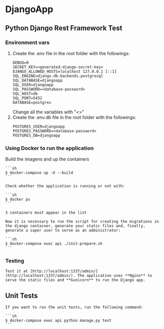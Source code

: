 # DjangoApp

## Python Django Rest Framework Test

### Environment vars

1. Create the .env file in the root folder with the followings:
    ```
    DEBUG=0
    SECRET_KEY=<generated-django-secret-key>
    DJANGO_ALLOWED_HOSTS=localhost 127.0.0.1 [::1]
    SQL_ENGINE=django.db.backends.postgresql
    SQL_DATABASE=djangoapp
    SQL_USER=djangoapp
    SQL_PASSWORD=<database-password>
    SQL_HOST=db
    SQL_PORT=5432
    DATABASE=postgres
    ```
    Change all the variables with "<>"
1. Create the .env.db file in the root folder with the followings:
    ```
    POSTGRES_USER=djangoapp
    POSTGRES_PASSWORD=<database-password>
    POSTGRES_DB=djangoapp
    ```

### Using Docker to run the application

Build the imagens and up the containers

    ```sh
    $ docker-compose up -d --build
    ```

    Check whether the application is running or not with:

    ```sh
    $ docker ps
    ```

    3 containers must appear in the list

    Now it is necessary to run the script for creating the migrations in the django container, generate your static files and, finally, generate a super user to serve as an administrator:

    ```sh
    $ docker-compose exec api ./init-prepare.sh
    ```

### Testing
    
    Test it at [http://localhost:1337/admin/](http://localhost:1337/admin/). The application uses **Nginx** to serve the static files and **Gunicorn** to run the Django app.

## Unit Tests

    If you want to run the unit tests, run the following command:

    ```sh
    $ docker-compose exec api python manage.py test
    ```